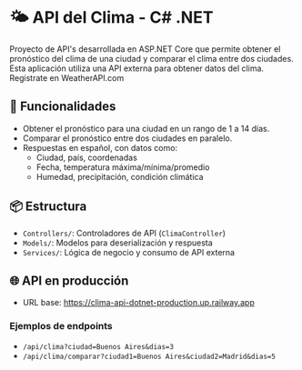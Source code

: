 ﻿# 🌤️ API del Clima - C# .NET

Proyecto de API's desarrollada en ASP.NET Core que permite obtener el pronóstico del clima de una ciudad y comparar el clima entre dos ciudades.
Esta aplicación utiliza una API externa para obtener datos del clima.
Registrate en WeatherAPI.com

## 🚀 Funcionalidades

- Obtener el pronóstico para una ciudad en un rango de 1 a 14 días.
- Comparar el pronóstico entre dos ciudades en paralelo.
- Respuestas en español, con datos como:
  - Ciudad, país, coordenadas
  - Fecha, temperatura máxima/mínima/promedio
  - Humedad, precipitación, condición climática

## 📦 Estructura

- `Controllers/`: Controladores de API (`ClimaController`)
- `Models/`: Modelos para deserialización y respuesta
- `Services/`: Lógica de negocio y consumo de API externa

## 🌐 API en producción

- URL base: https://clima-api-dotnet-production.up.railway.app

### Ejemplos de endpoints

- `/api/clima?ciudad=Buenos Aires&dias=3`
- `/api/clima/comparar?ciudad1=Buenos Aires&ciudad2=Madrid&dias=5`
